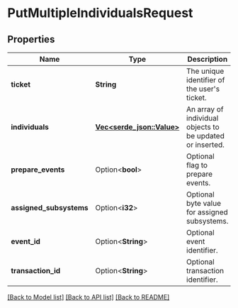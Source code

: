 # PutMultipleIndividualsRequest

## Properties

Name | Type | Description | Notes
------------ | ------------- | ------------- | -------------
**ticket** | **String** | The unique identifier of the user's ticket. | 
**individuals** | [**Vec<serde_json::Value>**](serde_json::Value.md) | An array of individual objects to be updated or inserted. | 
**prepare_events** | Option<**bool**> | Optional flag to prepare events. | [optional]
**assigned_subsystems** | Option<**i32**> | Optional byte value for assigned subsystems. | [optional]
**event_id** | Option<**String**> | Optional event identifier. | [optional]
**transaction_id** | Option<**String**> | Optional transaction identifier. | [optional]

[[Back to Model list]](../README.md#documentation-for-models) [[Back to API list]](../README.md#documentation-for-api-endpoints) [[Back to README]](../README.md)


